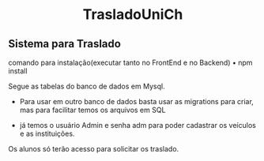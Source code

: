 <h1 align="center">TrasladoUniCh</h1>

## Sistema para Traslado

comando para instalação(executar tanto no FrontEnd e no Backend)
•	npm install

Segue as tabelas do banco de dados em Mysql.
- Para usar em outro banco de dados basta usar as migrations para criar, mas para facilitar temos os arquivos em SQL

- já temos o usuário Admin e senha adm para poder cadastrar os veículos e as instituições.

Os alunos só terão acesso para solicitar os traslado.
